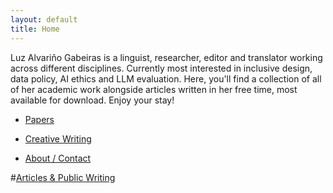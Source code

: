 ```yaml
---
layout: default
title: Home
---
```


Luz Alvariño Gabeiras is a linguist, researcher, editor and translator working across different disciplines. Currently most interested in inclusive design, data policy, AI ethics and LLM evaluation. Here, you'll find a collection of all of her academic work alongside articles written in her free time, most available for download. Enjoy your stay!

- [Papers](./papers.html)

- [Creative Writing](./creativewriting.html)
- [About / Contact](./about.html)

#[Articles & Public Writing](./articles.html)

